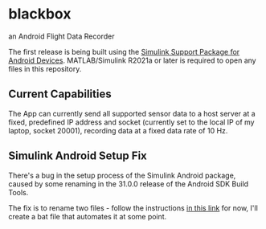 # blackbox
an Android Flight Data Recorder

The first release is being built using the [Simulink Support Package for Android Devices](https://uk.mathworks.com/help/supportpkg/android/examples/getting-started-with-android-devices.html). MATLAB/Simulink R2021a or later is required to open any files in this repository.

## Current Capabilities
The App can currently send all supported sensor data to a host server at a fixed, predefined IP address and socket (currently set to the local IP of my laptop, socket 20001), recording data at a fixed data rate of 10 Hz.  

## Simulink Android Setup Fix
There's a bug in the setup process of the Simulink Android package, caused by some renaming in the 31.0.0 release of the Android SDK Build Tools. 

The fix is to rename two files - follow the instructions [in this link](https://stackoverflow.com/a/68430992) for now, I'll create a bat file that automates it at some point.

